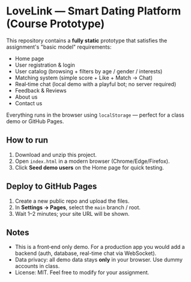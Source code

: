 
# LoveLink — Smart Dating Platform (Course Prototype)

This repository contains a **fully static** prototype that satisfies the assignment's "basic model" requirements:

- Home page
- User registration & login
- User catalog (browsing + filters by age / gender / interests)
- Matching system (simple score + Like + Match → Chat)
- Real‑time chat (local demo with a playful bot; no server required)
- Feedback & Reviews
- About us
- Contact us

Everything runs in the browser using `localStorage` — perfect for a class demo or GitHub Pages.

## How to run

1. Download and unzip this project.
2. Open `index.html` in a modern browser (Chrome/Edge/Firefox).
3. Click **Seed demo users** on the Home page for quick testing.

## Deploy to GitHub Pages

1. Create a new public repo and upload the files.
2. In **Settings → Pages**, select the `main` branch / root.
3. Wait 1–2 minutes; your site URL will be shown.

## Notes

- This is a front‑end only demo. For a production app you would add a backend (auth, database, real-time chat via WebSocket).
- Data privacy: all demo data stays **only** in your browser. Use dummy accounts in class.
- License: MIT. Feel free to modify for your assignment.
